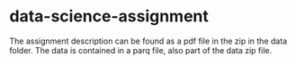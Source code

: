 # data-science-assignment
The assignment description can be found as a pdf file in the zip in the data folder.
The data is contained in a parq file, also part of the data zip file.
